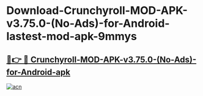 # Download-Crunchyroll-MOD-APK-v3.75.0-(No-Ads)-for-Android-lastest-mod-apk-9mmys

<h2><a href="https://apkcomod.com?title=Crunchyroll-MOD-APK-v3.75.0-(No-Ads)-for-Android">🔗👉 🔴 Crunchyroll-MOD-APK-v3.75.0-(No-Ads)-for-Android-apk </a></h2>

[![acn](https://github.com/user-attachments/assets/0f9c940e-d8b0-45ae-aac7-cd30a18b3e1c)](https://apkcomod.com?title=Crunchyroll-MOD-APK-v3.75.0-(No-Ads)-for-Android)

